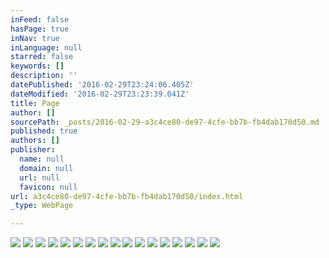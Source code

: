 ```yaml
---
inFeed: false
hasPage: true
inNav: true
inLanguage: null
starred: false
keywords: []
description: ''
datePublished: '2016-02-29T23:24:06.405Z'
dateModified: '2016-02-29T23:23:39.041Z'
title: Page
author: []
sourcePath: _posts/2016-02-29-a3c4ce80-de97-4cfe-bb7b-fb4dab170d50.md
published: true
authors: []
publisher:
  name: null
  domain: null
  url: null
  favicon: null
url: a3c4ce80-de97-4cfe-bb7b-fb4dab170d50/index.html
_type: WebPage

---
```

![](https://s3-us-west-2.amazonaws.com/the-grid-img/p/010f39b99326c3b5eb3f0b5503dda558f27a0da4.jpg)
![](https://s3-us-west-2.amazonaws.com/the-grid-img/p/d1fc885f63562b0e1d27d252e0c48946cad2766a.jpg)
![](https://the-grid-user-content.s3-us-west-2.amazonaws.com/21bab553-e00e-4f76-a7f2-e40905ef09d2.jpg)
![](https://the-grid-user-content.s3-us-west-2.amazonaws.com/d3da8213-65e1-49fc-87c7-1ab245849bc0.jpg)
![](https://the-grid-user-content.s3-us-west-2.amazonaws.com/784d64f2-7903-481b-8dc4-44b0e5f20ddb.jpg)
![](https://the-grid-user-content.s3-us-west-2.amazonaws.com/95708059-7f50-4e71-94bf-9fe5336e1b8f.jpg)
![](https://the-grid-user-content.s3-us-west-2.amazonaws.com/b0c7aa3f-bb3a-4017-b2e4-3c3865466e7a.jpg)
![](https://the-grid-user-content.s3-us-west-2.amazonaws.com/684be87d-08c0-4005-9ab9-b4420ff2c743.jpg)
![](https://the-grid-user-content.s3-us-west-2.amazonaws.com/230a0eda-075d-4bf6-8ca8-eb285523696b.jpg)
![](https://the-grid-user-content.s3-us-west-2.amazonaws.com/c419fede-c541-4224-8b7f-297c7793982d.jpg)
![](https://the-grid-user-content.s3-us-west-2.amazonaws.com/bc8bcee4-4c5e-4ba6-a229-cb779a5b0f83.jpg)
![](https://the-grid-user-content.s3-us-west-2.amazonaws.com/cfc21353-cf02-4586-bfca-a39140451d4e.jpg)
![](https://the-grid-user-content.s3-us-west-2.amazonaws.com/84ea263e-1ead-4d3b-87ac-3be027d8bcc9.jpg)
![](https://the-grid-user-content.s3-us-west-2.amazonaws.com/7da43877-503f-41f6-a689-0391e45e4511.jpg)
![](https://the-grid-user-content.s3-us-west-2.amazonaws.com/4a7e6ae4-202e-4406-95e6-8abba9190062.jpg)
![](https://the-grid-user-content.s3-us-west-2.amazonaws.com/ad00ead1-9e08-45aa-9164-642ff6dbad68.jpg)
![](https://the-grid-user-content.s3-us-west-2.amazonaws.com/0aee764a-9d8c-4bf8-9139-78cd3b4a9bb2.jpg)